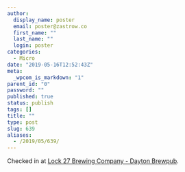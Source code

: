 ```yaml
---
author:
  display_name: poster
  email: poster@zastrow.co
  first_name: ""
  last_name: ""
  login: poster
categories:
  - Micro
date: "2019-05-16T12:52:43Z"
meta:
  _wpcom_is_markdown: "1"
parent_id: "0"
password: ""
published: true
status: publish
tags: []
title: ""
type: post
slug: 639
aliases:
  - /2019/05/639/
---
```

<p>Checked in at <a href="http://4sq.com/2nWCpVI">Lock 27 Brewing Company - Dayton Brewpub</a>.</p>
